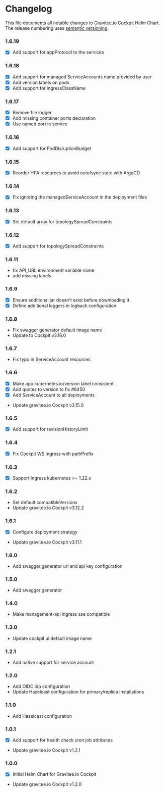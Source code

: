 # Changelog

This file documents all notable changes to [Gravitee.io Cockpit](https://github.com/gravitee-io/helm-charts/tree/master/cockpit) Helm Chart. The release numbering uses [semantic versioning](http://semver.org).

### 1.6.19

- [X] Add support for appProtocol to the services

### 1.6.18

- [X] Add support for managed ServiceAccounts name provided by user
- [X] Add version labels on pods
- [X] Add support for ingressClassName

### 1.6.17

- [X] Remove file logger
- [X] Add missing container ports declaration
- [X] Use named port in service

### 1.6.16

- [X] Add support for PodDisruptionBudget

### 1.6.15

- [X] Reorder HPA resources to avoid outofsync state with ArgoCD

### 1.6.14

- [X] Fix ignoring the managedServiceAccount in the deployment files

### 1.6.13

- [X] Set default array for topologySpreadConstraints

### 1.6.12

- [X] Add support for topologySpreadConstraints

### 1.6.11

- fix API_URL environment variable name
- add missing labels

### 1.6.9

- [X] Ensure additional jar doesn't exist before downloading it
- [X] Define additional loggers in logback configuration

### 1.6.8
- Fix swagger generator default image name
- Update to Cockpit v3.16.0
 
### 1.6.7
- Fix typo in ServiceAccount resources

### 1.6.6

- [X] Make app.kubernetes.io/version label consistent
- [X] Add quotes to version to fix #6450
- [X] Add ServiceAccount to all deployments
- Update gravitee.io Cockpit v3.15.0

### 1.6.5

- [X] Add support for revisionHistoryLimit

### 1.6.4

- [X] Fix Cockpit WS ingress with pathPrefix

### 1.6.3

- [X] Support Ingress kubernetes >= 1.22.x

### 1.6.2

- Set default compatibleVersions
- Update gravitee.io Cockpit v3.12.2

### 1.6.1

- [X] Configure deployment strategy
- Update gravitee.io Cockpit v3.11.1

### 1.6.0

- Add swagger generator url and api key configuration

### 1.5.0

- Add swagger generator

### 1.4.0

- Make management-api ingress sse compatible

### 1.3.0

- Update cockpit ui default image name

### 1.2.1

- Add native support for service account

### 1.2.0

- Add OIDC idp configuration
- Update Hazelcast configuration for primary/replica installations

### 1.1.0

- Add Hazelcast configuration

### 1.0.1

- [X] Add support for health check cron job attributes
- Update gravitee.io Cockpit v1.2.1

### 1.0.0

- [X] Initial Helm Chart for Gravitee.io Cockpit

- Update gravitee.io Cockpit v1.2.0
